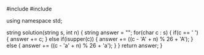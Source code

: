 #include <string>
#include <vector>

using namespace std;

string solution(string s, int n) {
    string answer = "";
    for(char c : s) {
        if(c == ' ') {
            answer += c;
        }
        else if(isupper(c)) {
            answer += ((c - 'A' + n) % 26 + 'A');
        }
        else {
            answer += ((c - 'a' + n) % 26 + 'a');
        }
    }
    return answer;
}
